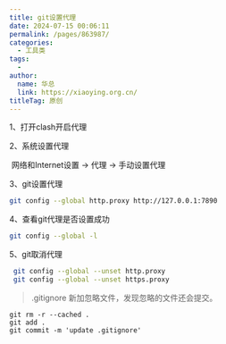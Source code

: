 ```yaml
---
title: git设置代理
date: 2024-07-15 00:06:11
permalink: /pages/863987/
categories:
  - 工具类
tags:
  - 
author: 
  name: 华总
  link: https://xiaoying.org.cn/
titleTag: 原创
---
```

1、打开clash开启代理

2、系统设置代理

​    网络和Internet设置 -> 代理 -> 手动设置代理

3、git设置代理

```bash
git config --global http.proxy http://127.0.0.1:7890
```

4、查看git代理是否设置成功

```bash
git config --global -l
```

5、git取消代理

```sh
 git config --global --unset http.proxy
 git config --global --unset https.proxy
```





> .gitignore 新加忽略文件，发现忽略的文件还会提交。

```
git rm -r --cached .
git add .
git commit -m 'update .gitignore'
```

